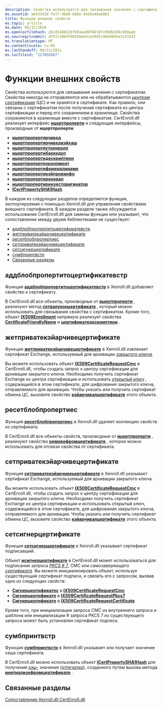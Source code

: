 ```yaml
---
description: Свойства используются для связывания значения с сертификатом.
ms.assetid: a6433416-fe77-4bb0-bd8e-9410a49ab861
title: Функции внешних свойств
ms.topic: article
ms.date: 05/31/2018
ms.openlocfilehash: 26c8148022bf604aa90780787c068b330c469ae6
ms.sourcegitcommit: d75fc10b9f0825bbe5ce5045c90d4045e3c53243
ms.translationtype: MT
ms.contentlocale: ru-RU
ms.lasthandoff: 09/13/2021
ms.locfileid: "127056987"
---
```

# <a name="external-property-functions"></a>Функции внешних свойств

Свойства используются для связывания значения с сертификатом. Свойства никогда не отправляются или не обрабатываются [*центром сертификации*](/windows/desktop/SecGloss/c-gly) (ЦС) и не хранятся в сертификате. Как правило, они связаны с сертификатом после получения сертификата из центра сертификации и перед его сохранением в хранилище. Свойства сохраняются в хранилище вместе с сертификатом. CertEnroll.dll реализует интерфейс [**ицертпроперти**](/windows/desktop/api/CertEnroll/nn-certenroll-icertproperty) и следующие интерфейсы, производные от **ицертпроперти**:

-   [**ицертпропертярчивед**](/windows/desktop/api/CertEnroll/nn-certenroll-icertpropertyarchived)
-   [**ицертпропертярчиведкэйхаш**](/windows/desktop/api/CertEnroll/nn-certenroll-icertpropertyarchivedkeyhash)
-   [**ицертпропертяутоенролл**](/windows/desktop/api/CertEnroll/nn-certenroll-icertpropertyautoenroll)
-   [**ицертпропертибаккедуп**](/windows/desktop/api/CertEnroll/nn-certenroll-icertpropertybackedup)
-   [**ицертпропертидескриптион**](/windows/desktop/api/CertEnroll/nn-certenroll-icertpropertydescription)
-   [**ицертпропертенроллмент**](/windows/desktop/api/CertEnroll/nn-certenroll-icertpropertyenrollment)
-   [**ицертпропертифриендлинаме**](/windows/desktop/api/CertEnroll/nn-certenroll-icertpropertyfriendlyname)
-   [**ицертпропертикэйпровинфо**](/windows/desktop/api/CertEnroll/nn-certenroll-icertpropertykeyprovinfo)
-   [**ицертпропертиреневал**](/windows/desktop/api/CertEnroll/nn-certenroll-icertpropertyrenewal)
-   [**ицертпропертирекуесторигинатор**](/windows/desktop/api/CertEnroll/nn-certenroll-icertpropertyrequestoriginator)
-   [**ICertPropertySHA1Hash**](/windows/desktop/api/CertEnroll/nn-certenroll-icertpropertysha1hash)

В каждом из следующих разделов определяется функция, экспортируемая с помощью Xenroll.dll для управления свойствами внешнего сертификата. В каждом разделе также обсуждается использование CertEnroll.dll для замены функции или указывает, что сопоставление между двумя библиотеками не существует:

-   [аддблобпропертитоцертификатевстр](#addblobpropertytocertificatewstr)
-   [жетприватекэйарчивецертификате](#getprivatekeyarchivecertificate)
-   [ресетблобпропертиес](#resetblobproperties)
-   [сетприватекэйарчивецертификате](#setprivatekeyarchivecertificate)
-   [сетсигнерцертификате](#setsignercertificate)
-   [сумбпринтвстр](#thumbprintwstr)
-   [Связанные разделы](#related-topics)

## <a name="addblobpropertytocertificatewstr"></a>аддблобпропертитоцертификатевстр

Функция [**аддблобпропертитоцертификатевстр**](/windows/desktop/api/xenroll/nf-xenroll-ienroll4-addblobpropertytocertificatewstr) в Xenroll.dll добавляет свойство к сертификату.

В CertEnroll.dll все объекты, производные от [**ицертпроперти**](/windows/desktop/api/CertEnroll/nn-certenroll-icertproperty) , реализуют метод [**сетвалуеонцертификате**](/windows/desktop/api/CertEnroll/nf-certenroll-icertproperty-setvalueoncertificate) , который можно использовать для связывания свойства с сертификатом. Кроме того, объект [**IX509Enrollment**](/windows/desktop/api/CertEnroll/nn-certenroll-ix509enrollment) напрямую реализует свойства [**CertificateFriendlyName**](/windows/desktop/api/CertEnroll/nf-certenroll-ix509enrollment-get_certificatefriendlyname) и [**цертификатедескриптион**](/windows/desktop/api/CertEnroll/nf-certenroll-ix509enrollment-get_certificatedescription) .

## <a name="getprivatekeyarchivecertificate"></a>жетприватекэйарчивецертификате

Функция [**жетприватекэйарчивецертификате**](/windows/desktop/api/xenroll/nf-xenroll-ienroll4-getprivatekeyarchivecertificate) в Xenroll.dll извлекает сертификат Exchange, используемый для архивации [*закрытого ключа*](/windows/desktop/SecGloss/p-gly).

Вы можете использовать объект [**IX509CertificateRequestCmc**](/windows/desktop/api/CertEnroll/nn-certenroll-ix509certificaterequestcmc) в CertEnroll.dll, чтобы создать запрос к центру сертификации для архивации закрытого ключа. Необходимо получить сертификат Exchange из центра сертификации и использовать [*открытый ключ*](/windows/desktop/SecGloss/p-gly) , содержащийся в этом сертификате, для шифрования закрытого ключа, отправляемого для архивации. Чтобы указать или получить сертификат обмена ЦС, вызовите свойство [**кэйарчивалцертификате**](/windows/desktop/api/CertEnroll/nf-certenroll-ix509certificaterequestcmc-get_keyarchivalcertificate) этого объекта.

## <a name="resetblobproperties"></a>ресетблобпропертиес

Функция [**ресетблобпропертиес**](/windows/desktop/api/xenroll/nf-xenroll-icenroll4-resetblobproperties) в Xenroll.dll удаляет коллекцию свойств из сертификата.

В CertEnroll.dll все объекты свойств, производные от [**ицертпроперти**](/windows/desktop/api/CertEnroll/nn-certenroll-icertproperty) , реализуют свойство [**ремовефромцертификате**](/windows/desktop/api/CertEnroll/nf-certenroll-icertproperty-removefromcertificate) , которое можно использовать для отсвязи свойства от сертификата.

## <a name="setprivatekeyarchivecertificate"></a>сетприватекэйарчивецертификате

Функция [**сетприватекэйарчивецертификате**](/windows/desktop/api/xenroll/nf-xenroll-ienroll4-setprivatekeyarchivecertificate) в Xenroll.dll указывает сертификат Exchange, используемый для архивации закрытого ключа.

Вы можете использовать объект [**IX509CertificateRequestCmc**](/windows/desktop/api/CertEnroll/nn-certenroll-ix509certificaterequestcmc) в CertEnroll.dll, чтобы создать запрос к центру сертификации для архивации закрытого ключа. Необходимо получить сертификат Exchange из центра сертификации и использовать открытый ключ, содержащийся в этом сертификате, для шифрования закрытого ключа, отправляемого для архивации. Чтобы указать или получить сертификат обмена ЦС, вызовите свойство [**кэйарчивалцертификате**](/windows/desktop/api/CertEnroll/nf-certenroll-ix509certificaterequestcmc-get_keyarchivalcertificate) этого объекта.

## <a name="setsignercertificate"></a>сетсигнерцертификате

Функция [**сетсигнерцертификате**](/windows/desktop/api/xenroll/nf-xenroll-ienroll4-setsignercertificate) в Xenroll.dll указывает сертификат подписавший.

Объект [**исигнерцертификате**](/windows/desktop/api/CertEnroll/nn-certenroll-isignercertificate) в CertEnroll.dll может использоваться для подписания запроса [*PKCS \# 7*](/windows/desktop/SecGloss/p-gly), CMC или самозаверяющего [*сертификата*](/windows/desktop/SecGloss/c-gly). Вы можете инициализировать объект, используя существующий сертификат подписи, и связать его с запросом, вызвав одно из следующих свойств:

-   [**Сигнерцертификатес**](/windows/desktop/api/CertEnroll/nf-certenroll-ix509certificaterequestcmc-get_signercertificates) в [ **IX509CertificateRequestCmc**](/windows/desktop/api/CertEnroll/nn-certenroll-ix509certificaterequestcmc)
-   [**Сигнерцертификате**](/windows/desktop/api/CertEnroll/nf-certenroll-ix509certificaterequestpkcs7-get_signercertificate) в [ **IX509CertificateRequestPkcs7**](/windows/desktop/api/CertEnroll/nn-certenroll-ix509certificaterequestpkcs7)
-   [**Сигнерцертификате**](/windows/desktop/api/CertEnroll/nf-certenroll-ix509certificaterequestcertificate-get_signercertificate) в [ **IX509CertificateRequestCertificate**](/windows/desktop/api/CertEnroll/nn-certenroll-ix509certificaterequestcertificate)

Кроме того, при инициализации запроса CMC из внутреннего запроса и шаблона или инициализации \# запроса PKCS 7 из существующего запроса может быть установлен сертификат подписи.

## <a name="thumbprintwstr"></a>сумбпринтвстр

Функция [**сумбпринтвстр**](/windows/desktop/api/xenroll/nf-xenroll-ienroll4-get_thumbprintwstr) в Xenroll.dll указывает или получает значение хэша сертификата.

В CertEnroll.dll можно использовать объект [**ICertPropertySHA1Hash**](/windows/desktop/api/CertEnroll/nn-certenroll-icertpropertysha1hash) для получения [*хэш-*](/windows/desktop/SecGloss/h-gly) значения ([*отпечатка*](/windows/desktop/SecGloss/t-gly)), созданного путем вызова метода [**инитиализефромцертификате**](/windows/desktop/api/CertEnroll/nf-certenroll-ix509certificaterequestpkcs7-initializefromcertificate) .

## <a name="related-topics"></a>Связанные разделы

<dl> <dt>

[Сопоставление Xenroll.dll CertEnroll.dll](mapping-xenroll-dll-to-certenroll-dll.md)
</dt> </dl>

 

 
